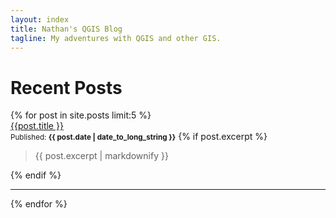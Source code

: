 ```yaml
---
layout: index
title: Nathan's QGIS Blog
tagline: My adventures with QGIS and other GIS.
---
```


<h1>Recent Posts</h1>
<div class="posts">
  {% for post in site.posts limit:5 %}
    <div class="post">
      <div class="title"><a href="{{ post.url }}">{{post.title }}</a></div>
      <small>Published: <b> {{ post.date | date_to_long_string }}</b></small>
      {% if post.excerpt %}
	  <blockquote>
	  	  <p>{{ post.excerpt | markdownify }}</p>
	  </blockquote>
      {% endif %}
    </div>
    <hr />
  {% endfor %}
</div>


